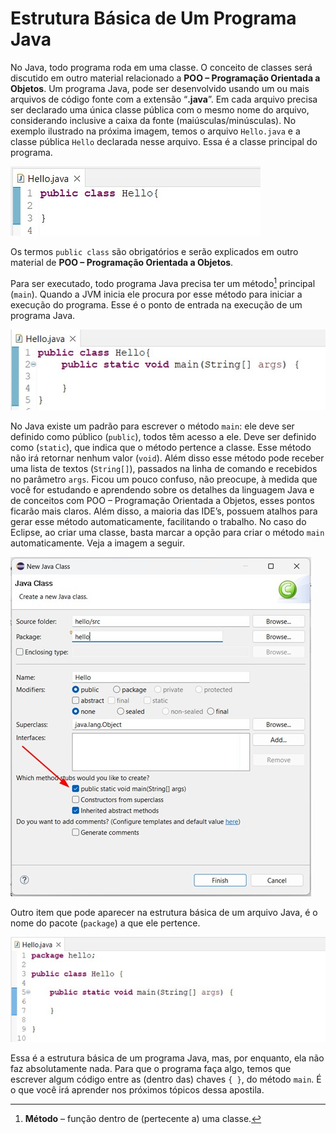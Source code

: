 # Estrutura Básica de Um Programa Java

No Java, todo programa roda em uma classe. O conceito de classes será discutido em outro material relacionado a **POO – Programação Orientada a Objetos**. Um programa Java, pode ser desenvolvido usando um ou mais arquivos de código fonte com a extensão “**.java**”. Em cada arquivo precisa ser declarado uma única classe pública com o mesmo nome do arquivo, considerando inclusive a caixa da fonte (maiúsculas/minúsculas). No exemplo ilustrado na próxima imagem, temos o arquivo `Hello.java` e a classe pública `Hello` declarada nesse arquivo. Essa é a classe principal do programa.

![arquivo e classe Hello](imagens/arquivo_e_classe_Hello.jpg)

Os termos `public class` são obrigatórios e serão explicados em outro material de **POO – Programação Orientada a Objetos**. 

Para ser executado, todo programa Java precisa ter um método[^2] principal (`main`). Quando a JVM inicia ele procura por esse método para iniciar a execução do programa. Esse é o ponto de entrada na execução de um programa Java. 

![método main](imagens/metodoMain.jpg)

No Java existe um padrão para escrever o método `main`: ele deve ser definido como público (`public`), todos têm acesso a ele. Deve ser definido como (`static`), que indica que o método pertence a classe. Esse método não irá retornar nenhum valor (`void`). Além disso esse método pode receber uma lista de textos (`String[]`), passados na linha de comando e recebidos no parâmetro `args`. Ficou um pouco confuso, não preocupe, à medida que você for estudando e aprendendo sobre os detalhes da linguagem Java e de conceitos com POO – Programação Orientada a Objetos, esses pontos ficarão mais claros. Além disso, a maioria das IDE’s, possuem atalhos para gerar esse método automaticamente, facilitando o trabalho. No caso do Eclipse, ao criar uma classe, basta marcar a opção para criar o método `main` automaticamente. Veja a imagem a seguir.

![nova classe java no Eclipse](imagens/nova_Classe_Eclipse.jpg)

Outro item que pode aparecer na estrutura básica de um arquivo Java, é o nome do pacote (`package`) a que ele pertence. 

![nome do pacote](imagens/nome_pacote.jpg)

Essa é a estrutura básica de um programa Java, mas, por enquanto, ela não faz absolutamente nada. Para que o programa faça algo, temos que escrever algum código entre as (dentro das) chaves `{ }`, do método `main`. É o que você irá aprender nos próximos tópicos dessa apostila.

[^2]: **Método** – função dentro de (pertecente a) uma classe.